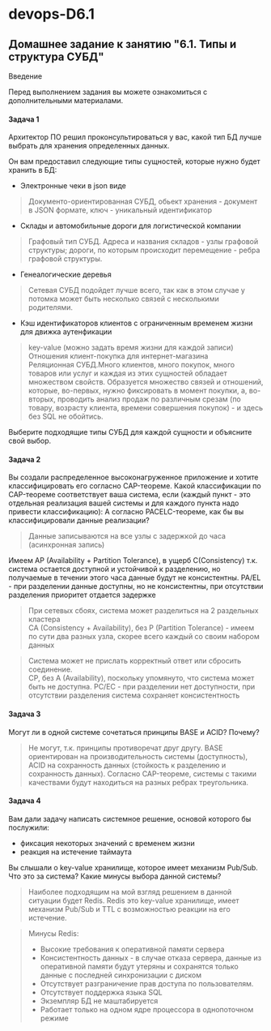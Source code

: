 # devops-D6.1
## Домашнее задание к занятию "6.1. Типы и структура СУБД"
Введение

Перед выполнением задания вы можете ознакомиться с дополнительными материалами.
#### Задача 1

Архитектор ПО решил проконсультироваться у вас, какой тип БД лучше выбрать для хранения определенных данных.

Он вам предоставил следующие типы сущностей, которые нужно будет хранить в БД:

   - Электронные чеки в json виде
   > Документо-ориентированная СУБД, обьект хранения - документ в JSON формате, ключ - уникальный идентификатор 
   - Склады и автомобильные дороги для логистической компании    
   > Графовый тип СУБД. Адреса и названия складов - узлы графовой структуры; дороги, по которым происходит перемещение - ребра графовой структуры.  
   - Генеалогические деревья
   > Сетевая СУБД подойдет лучше всего, так как в этом случае у потомка может быть несколько связей с несколькими родителями. 
   - Кэш идентификаторов клиентов с ограниченным временем жизни для движка аутенфикации 
   > key-value (можно задать время жизни для каждой записи)
    Отношения клиент-покупка для интернет-магазина              
   > Реляционная СУБД.Много клиентов, много покупок, много товаров или услуг и каждая из этих сущностей обладает множеством свойств. Образуется множество связей и отношений, которые, во-первых, нужно фиксировать в момент покупки, а, во-вторых, проводить анализ продаж по различным срезам (по товару, возрасту клиента, времени совершения покупок) - и здесь без SQL не обойтись.

Выберите подходящие типы СУБД для каждой сущности и объясните свой выбор.
#### Задача 2

Вы создали распределенное высоконагруженное приложение и хотите классифицировать его согласно CAP-теореме. Какой классификации по CAP-теореме соответствует ваша система, если (каждый пункт - это отдельная реализация вашей системы и для каждого пункта надо привести классификацию):
А согласно PACELC-теореме, как бы вы классифицировали данные реализации?

>Данные записываются на все узлы с задержкой до часа (асинхронная запись)    
   
Имеем AP (Availability + Partition Tolerance), в ущерб C(Consistency) т.к. система остается доступной и устойчивой к разделению, но получаемые в течении этого часа данные будут не консистентны. PA/EL - при разделении данные доступны, но не консистентны, при отсутствии разделения приоритет отдается задержке 
    
> При сетевых сбоях, система может разделиться на 2 раздельных кластера       
CA (Consistency + Availability), без P (Partition Tolerance) - имеем по сути два разных узла, скорее всего каждый со своим набором данных
          
> Система может не прислать корректный ответ или сбросить соединение.   
CP, без A (Availability), поскольку упомянуто, что система может быть не доступна. PC/EC - при разделении нет доступности, при отсутствии разделения система сохраняет консистентность

#### Задача 3

Могут ли в одной системе сочетаться принципы BASE и ACID? Почему?
    
> Не могут, т.к. принципы противоречат друг другу. BASE ориентирован на производительность системы (доступность), ACID на сохранность данных (стойкость к разделению и сохранность данных). Согласно CAP-теореме, системы с такими качествами будут находиться на разных ребрах треугольника.

#### Задача 4

Вам дали задачу написать системное решение, основой которого бы послужили:

   - фиксация некоторых значений с временем жизни
   - реакция на истечение таймаута

Вы слышали о key-value хранилище, которое имеет механизм Pub/Sub. Что это за система? Какие минусы выбора данной системы?
    
>    Наиболее подходящим на мой взгляд решением в данной ситуации будет Redis. Redis это key-value хранилище, имеет механизм
>Pub/Sub и TTL с возможностью реакции на его истечение.

> Минусы Redis:
>- Высокие требования к оперативной памяти сервера
>- Консистентность данных - в случае отказа сервера, данные из оперативной памяти будут утеряны и сохранятся только данные 
>с последней синхронизации с диском
>- Отсутствует разграничение прав доступа по пользователям.
>- Отсутствует поддержка языка SQL
>- Экземпляр БД не маштабируется
>- Работает только на одном ядре процессора в однопоточном режиме
